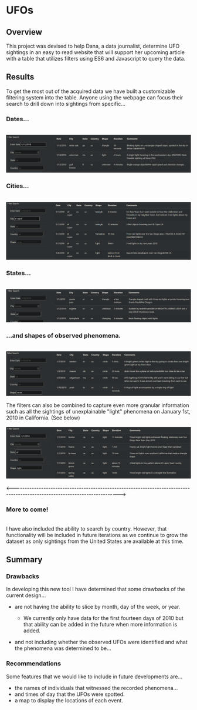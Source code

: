 # UFOs

## Overview
This project was devised to help Dana, a data journalist, determine UFO sightings in an easy to read website that will support her upcoming article with a table that utilizes filters using ES6 and Javascript to query the data.


## Results
To get the most out of the acquired data we have built a customizable filtering system into the table. Anyone using the webpage can focus their search to drill down into sightings from specific...

### Dates...
<br/> ![Date Filter](/Images/date_filter.png)<br/>
### Cities...
<br/>![City Filter](/Images/city_filter.png)<br/>
### States...
<br/>![State Filter](/Images/state_filter.png)<br/>
### ...and shapes of observed phenomena.
<br/>![Shape Filter](/Images/shape_filter.png)<br/>

The filters can also be combined to capture even more granular information such as all the sightings of unexplainable "light" phenomena on January 1st, 2010 in California. (See below)
<br/> <br/>![Multiple Filters](/Images/multi-filter.png)<br/>

<---------------------------------------------------------------------------------------------------------------------------><br/>
### More to come!
<br/>I have also included the ability to search by country. However, that functionality will be included in future iterations as we continue to grow the dataset as only sightings from the United States are available at this time.

## Summary

### Drawbacks
In developing this new tool I have determined that some drawbacks of the current design...
- are not having the ability to slice by month, day of the week, or year.
    - We currently only have data for the first fourteen days of 2010 but that ability can be added in the future when more information is added. <br/>

- and not including whether the observed UFOs were identified and what the phenomena was determined to be...

### Recommendations
Some features that we would like to include in future developments are...

- the names of individuals that witnessed the recorded phenomena...
- and times of day that the UFOs were spotted.
- a map to display the locations of each event.
